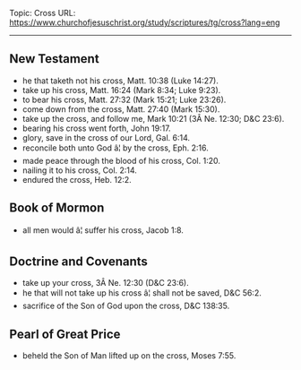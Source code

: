 Topic: Cross
URL: https://www.churchofjesuschrist.org/study/scriptures/tg/cross?lang=eng

---

## New Testament

- he that taketh not his cross, Matt. 10:38 (Luke 14:27).
- take up his cross, Matt. 16:24 (Mark 8:34; Luke 9:23).
- to bear his cross, Matt. 27:32 (Mark 15:21; Luke 23:26).
- come down from the cross, Matt. 27:40 (Mark 15:30).
- take up the cross, and follow me, Mark 10:21 (3Â Ne. 12:30; D&C 23:6).
- bearing his cross went forth, John 19:17.
- glory, save in the cross of our Lord, Gal. 6:14.
- reconcile both unto God â¦ by the cross, Eph. 2:16.
- made peace through the blood of his cross, Col. 1:20.
- nailing it to his cross, Col. 2:14.
- endured the cross, Heb. 12:2.

## Book of Mormon

- all men would â¦ suffer his cross, Jacob 1:8.

## Doctrine and Covenants

- take up your cross, 3Â Ne. 12:30 (D&C 23:6).
- he that will not take up his cross â¦ shall not be saved, D&C 56:2.
- sacrifice of the Son of God upon the cross, D&C 138:35.

## Pearl of Great Price

- beheld the Son of Man lifted up on the cross, Moses 7:55.

